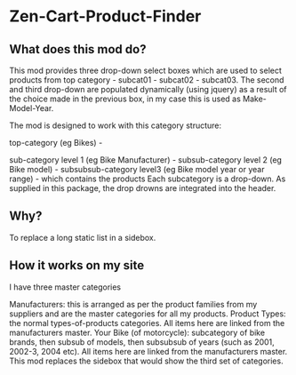 # Zen-Cart-Product-Finder

## What does this mod do?
This mod provides three drop-down select boxes which are used to select products from top category - subcat01 - subcat02 - subcat03.
The second and third drop-down are populated dynamically (using jquery) as a result of the choice made in the previous box, in my case this is used as Make-Model-Year.

The mod is designed to work with this category structure:

top-category (eg Bikes) -

sub-category level 1 (eg Bike Manufacturer) -
subsub-category level 2 (eg Bike model) -
subsubsub-category level3 (eg Bike model year or year range) - which contains the products
Each subcategory is a drop-down.
As supplied in this package, the drop drowns are integrated into the header.

## Why?
To replace a long static list in a sidebox.

## How it works on my site
I have three master categories

Manufacturers: this is arranged as per the product families from my suppliers and are the master categories for all my products.
Product Types: the normal types-of-products categories. All items here are linked from the manufacturers master.
Your Bike (of motorcycle): subcategory of bike brands, then subsub of models, then subsubsub of years (such as 2001, 2002-3, 2004 etc). All items here are linked from the manufacturers master.
This mod replaces the sidebox that would show the third set of categories.
